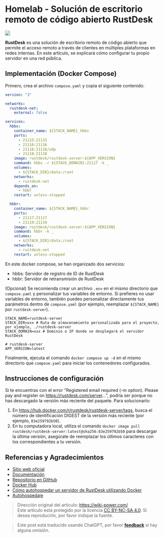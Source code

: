 # Homelab - Solución de escritorio remoto de código abierto RustDesk

![](https://media.wiki-power.com/img/20230531212854.png)

**RustDesk** es una solución de escritorio remoto de código abierto que permite el acceso remoto a través de clientes en múltiples plataformas en redes internas. En este artículo, se explicará cómo configurar tu propio servidor en una red pública.

## Implementación (Docker Compose)

Primero, crea el archivo `compose.yaml` y copia el siguiente contenido:

```yaml title="compose.yaml"
version: "3"

networks:
  rustdesk-net:
    external: false

services:
  hbbs:
    container_name: ${STACK_NAME}_hbbs
    ports:
      - 21115:21115
      - 21116:21116
      - 21116:21116/udp
      - 21118:21118
    image: rustdesk/rustdesk-server:${APP_VERSION}
    command: hbbs -r ${STACK_DOMAIN}:21117 -k _
    volumes:
      - ${STACK_DIR}/data:/root
    networks:
      - rustdesk-net
    depends_on:
      - hbbr
    restart: unless-stopped

  hbbr:
    container_name: ${STACK_NAME}_hbbr
    ports:
      - 21117:21117
      - 21119:21119
    image: rustdesk/rustdesk-server:${APP_VERSION}
    command: hbbr -k _
    volumes:
      - ${STACK_DIR}/data:/root
    networks:
      - rustdesk-net
    restart: unless-stopped
```

En este docker compose, se han organizado dos servicios:

- hbbs: Servidor de registro de ID de RustDesk
- hbbr: Servidor de retransmisión de RustDesk

(Opcional) Se recomienda crear un archivo `.env` en el mismo directorio que `compose.yaml` y personalizar tus variables de entorno. Si prefieres no usar variables de entorno, también puedes personalizar directamente tus parámetros dentro de `compose.yaml` (por ejemplo, reemplazar `${STACK_NAME}` por `rustdesk-server`).

```dotenv title=".env"
STACK_NAME=rustdesk-server
STACK_DIR=xxx # Ruta de almacenamiento personalizada para el proyecto, por ejemplo, ./rustdesk-server
STACK_DOMAIN=xxx # Dominio o IP donde se desplegará el servidor RustDesk

# rustdesk-server
APP_VERSION=latest
```

Finalmente, ejecuta el comando `docker compose up -d` en el mismo directorio que `compose.yaml` para iniciar los contenedores configurados.

## Instrucciones de configuración

Si te encuentras con el error "Registered email required (-m option). Please pay and register on https://rustdesk.com/server...", podría ser porque no has descargado la versión más reciente del paquete. Para solucionarlo:

1. En <https://hub.docker.com/r/rustdesk/rustdesk-server/tags>, busca el número de identificación DIGEST de la versión más reciente (por ejemplo, `83e259792b50`).
2. En tu computadora local, utiliza el comando `docker image pull rustdesk/rustdesk-server:latest@sha256:83e259792b50` para descargar la última versión, asegúrate de reemplazar los últimos caracteres con los correspondientes a tu versión.

## Referencias y Agradecimientos

- [Sitio web oficial](https://rustdesk.com/)
- [Documentación](https://rustdesk.com/docs/en/self-host/)
- [Repositorio en GitHub](https://github.com/rustdesk/rustdesk)
- [Docker Hub](https://hub.docker.com/r/rustdesk/rustdesk-server)
- [Cómo autohospedar un servidor de RustDesk utilizando Docker](https://developer.aliyun.com/article/1299504)
- [Autohospedaje](https://rustdesk.com/docs/zh-cn/self-host/rustdesk-server-oss/install/)

> Dirección original del artículo: <https://wiki-power.com/>  
> Este artículo está protegido por la licencia [CC BY-NC-SA 4.0](https://creativecommons.org/licenses/by/4.0/deed.zh). Si desea reproducirlo, por favor indique la fuente.

> Este post está traducido usando ChatGPT, por favor [**feedback**](https://github.com/linyuxuanlin/Wiki_MkDocs/issues/new) si hay alguna omisión.